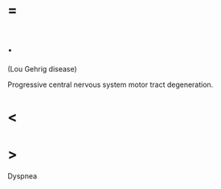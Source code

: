 # =

# .

(Lou Gehrig disease)

Progressive central nervous system motor tract degeneration.

# <

# >

Dyspnea
